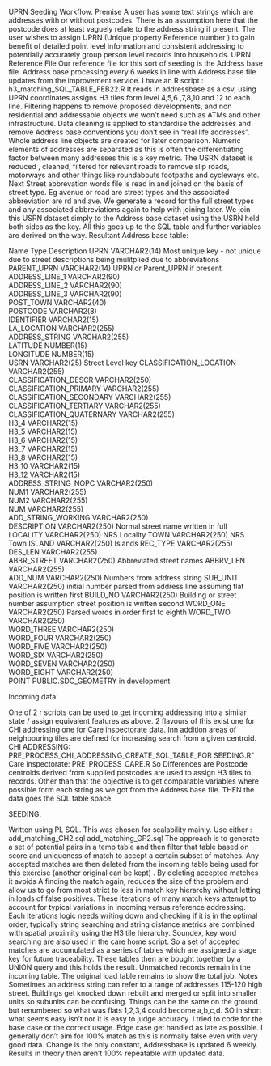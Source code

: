 UPRN Seeding Workflow.
Premise 
A user has some text strings which are addresses with or without postcodes. There is an assumption here that the postcode does at least vaguely relate to the address string if present. The user wishes to assign UPRN (Unique property Reference number ) to gain benefit of detailed point level information and consistent addressing to potentially accurately group person level records into households.
UPRN Reference File
Our reference file for this sort of seeding is the Address base file. 
Address  base processing every 6 weeks in line with Address base file updates from the improvement service.
I have an R script : h3_matching_SQL_TABLE_FEB22.R
It reads in addressbase as a csv, using UPRN coordinates assigns H3 tiles form level 4,5,6 ,7,8,10 and 12 to each line. 
Filtering happens to remove proposed developments, and non residential and addressable objects we won’t need such as ATMs and other infrastructure.
Data cleaning is applied to standardise the addresses and remove Address base conventions you don’t see in “real life addresses”. Whole address line objects are created for later comparison. Numeric elements of addresses are separated as this is often the differentiating factor between many addresses this is a key metric.
The USRN dataset is reduced , cleaned, filtered for relevant roads to remove slip roads, motorways and other things like roundabouts footpaths and cycleways etc. Next Street abbrevation words file is read in and joined on the basis of street type. Eg avenue or road are street types and the associated abbreviation are rd and ave.
We generate a record for the full street types and any associated abbreviations again to help with joining later. We join this USRN dataset simply to the Address base dataset using the USRN held both sides as the key. All this goes up to the SQL table and further variables are derived on the way.
Resultant Address base table:

Name	Type	Description
UPRN	VARCHAR2(14)	Most unique key - not unique due to street descriptions being mulitplied due to abbreviations
PARENT_UPRN	VARCHAR2(14)	UPRN or Parent_UPRN if present
ADDRESS_LINE_1	VARCHAR2(90)	 
ADDRESS_LINE_2	VARCHAR2(90)	 
ADDRESS_LINE_3	VARCHAR2(90)	 
POST_TOWN	VARCHAR2(40)	 
POSTCODE	VARCHAR2(8)	 
IDENTIFIER	VARCHAR2(15)	 
LA_LOCATION	VARCHAR2(255)	 
ADDRESS_STRING	VARCHAR2(255)	 
LATITUDE	NUMBER(15)	 
LONGITUDE	NUMBER(15)	 
USRN	VARCHAR2(25)	Street Level key
CLASSIFICATION_LOCATION	VARCHAR2(255)	 
CLASSIFICATION_DESCR	VARCHAR2(250)	 
CLASSIFICATION_PRIMARY	VARCHAR2(255)	 
CLASSIFICATION_SECONDARY	VARCHAR2(255)	 
CLASSIFICATION_TERTIARY	VARCHAR2(255)	 
CLASSIFICATION_QUATERNARY	VARCHAR2(255)	 
H3_4	VARCHAR2(15)	 
H3_5	VARCHAR2(15)	 
H3_6	VARCHAR2(15)	 
H3_7	VARCHAR2(15)	 
H3_8	VARCHAR2(15)	 
H3_10	VARCHAR2(15)	 
H3_12	VARCHAR2(15)	 
ADDRESS_STRING_NOPC	VARCHAR2(250)	 
NUM1	VARCHAR2(255)	 
NUM2	VARCHAR2(255)	 
NUM	VARCHAR2(255)	 
ADD_STRING_WORKING	VARCHAR2(250)	 
DESCRIPTION	VARCHAR2(250)	Normal street name written in full
LOCALITY	VARCHAR2(250)	NRS Locality
TOWN	VARCHAR2(250)	NRS Town
ISLAND	VARCHAR2(250)	Islands
REC_TYPE	VARCHAR2(255)	 
DES_LEN	VARCHAR2(255)	 
ABBR_STREET	VARCHAR2(250)	Abbreviated street names
ABBRV_LEN	VARCHAR2(255)	 
ADD_NUM	VARCHAR2(250)	Numbers from address string
SUB_UNIT	VARCHAR2(250)	initial number parsed from address line assuming flat position is written first
BUILD_NO	VARCHAR2(250)	Building or street number assumption street position is written second
WORD_ONE	VARCHAR2(250)	Parsed words in order first to eighth
WORD_TWO	VARCHAR2(250)	 
WORD_THREE	VARCHAR2(250)	 
WORD_FOUR	VARCHAR2(250)	 
WORD_FIVE	VARCHAR2(250)	 
WORD_SIX	VARCHAR2(250)	 
WORD_SEVEN	VARCHAR2(250)	 
WORD_EIGHT	VARCHAR2(250)	 
POINT	PUBLIC.SDO_GEOMETRY	in development

Incoming data:

One of 2 r scripts can be used to get incoming addressing into a similar state / assign equivalent features as above. 2 flavours of this exist one for CHI addressing one for Care inspectorate data. Inn addition areas of neighbouring tiles are defined for increasing search from a given centroid.
CHI ADDRESSING: PRE_PROCESS_CHI_ADDRESSING_CREATE_SQL_TABLE_FOR SEEDING.R"
Care inspectorate: PRE_PROCESS_CARE.R
So Differences are Postcode centroids derived from supplied postcodes are used to assign H3 tiles to records.
Other than that the objective is to get comparable variables where possible form each string as we got from the Address base file. THEN the data goes the SQL table space.

SEEDING.

Written using PL SQL. This was chosen for scalability mainly. 
Use either : 
add_matching_CH2.sql
add_matching_GP2.sql
The approach is to generate a set of potential pairs in a temp table and then filter that table based on score and uniqueness of match to accept a certain subset of matches. Any accepted matches are then deleted from the incoming table being used for this exercise (another original can be kept) . By deleting accepted matches it avoids A finding the match again, reduces the size of the problem and allow us to go from most strict to less in match key hierarchy without letting in loads of false positives. These iterations of many match keys attempt to account for typical variations in incoming versus reference addressing.
Each iterations logic needs writing down and checking if it is in the optimal order, typically string searching and string distance metrics are combined with spatial proximity using the H3 tile hierarchy. Soundex, key word searching are also used in the care home script.
So a set of accepted matches are accumulated as a series of tables which are assigned a stage key for future traceability. These tables then are bought together by a UNION query and this holds the result. 
Unmatched records remain in the incoming table. The original load table remains to show the total job.
Notes Sometimes an address string can refer to a range of addresses 115-120 high street. 
Buildings get knocked down rebuilt and merged or split into smaller units so subunits can be confusing. 
Things can be the same on the ground but renumbered so what was flats 1,2,3,4 could become a,b,c,d. SO in short what seems easy isn’t nor it is easy to judge accuracy. I tried to code for the base case or the correct usage. Edge case get handled as late as possible. I generally don’t aim for 100% match as this is normally false even with very good data. Change is the only constant, Addressbase is updated 6 weekly. Results in theory then aren’t 100% repeatable with updated data. 

